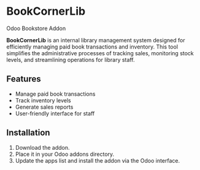 # BookCornerLib
 Odoo Bookstore Addon

**BookCornerLib** is an internal library management system designed for efficiently managing paid book transactions and inventory.
This tool simplifies the administrative processes of tracking sales, monitoring stock levels, and streamlining operations for library staff.

## Features
- Manage paid book transactions
- Track inventory levels
- Generate sales reports
- User-friendly interface for staff


## Installation

1. Download the addon.
2. Place it in your Odoo addons directory.
3. Update the apps list and install the addon via the Odoo interface.
